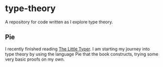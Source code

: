 # type-theory
A repository for code written as I explore type theory. 

## Pie

I recently finished reading [The Little Typer](https://thelittletyper.com/). I am starting my journey into type theory by using the language Pie that the book constructs, trying some very basic proofs on my own.

